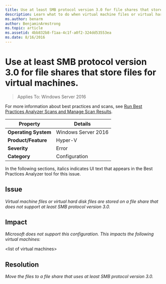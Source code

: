 ```yaml
---
title: Use at least SMB protocol version 3.0 for file shares that store files for virtual machines.
description: Learn what to do when virtual machine files or virtual hard disk files are stored on a file share that does not support at least SMB protocol version 3.0.
ms.author: benarm
author: BenjaminArmstrong
ms.topic: article
ms.assetid: 4bb832b8-f1aa-4c1f-a0f2-324dd53553ea
ms.date: 8/16/2016
---
```

# Use at least SMB protocol version 3.0 for file shares that store files for virtual machines.

>Applies To: Windows Server 2016

For more information about best practices and scans, see [Run Best Practices Analyzer Scans and Manage Scan Results](/previous-versions/windows/it-pro/windows-server-2012-R2-and-2012/hh831400(v=ws.11)).

|Property|Details|
|-|-|
|**Operating System**|Windows Server 2016|
|**Product/Feature**|Hyper-V|
|**Severity**|Error|
|**Category**|Configuration|

In the following sections, italics indicates UI text that appears in the Best Practices Analyzer tool for this issue.

## **Issue**
*Virtual machine files or virtual hard disk files are stored on a file share that does not support at least SMB protocol version 3.0.*

## **Impact**
*Microsoft does not support this configuration. This impacts the following virtual machines:*

\<list of virtual machines>

## **Resolution**
*Move the files to a file share that uses at least SMB protocol version 3.0.*
